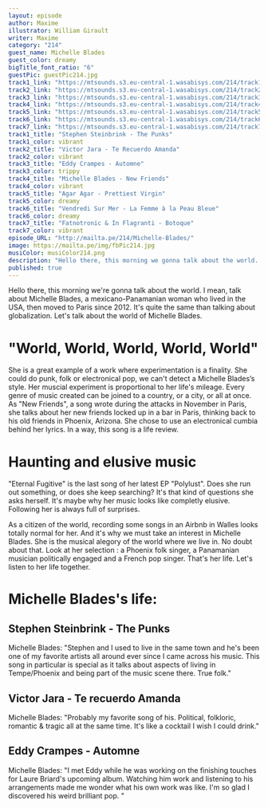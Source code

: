 ```yaml
---
layout: episode
author: Maxime
illustrator: William Girault
writer: Maxime
category: "214"
guest_name: Michelle Blades
guest_color: dreamy
bigTitle_font_ratio: "6"
guestPic: guestPic214.jpg
track1_link: "https://mtsounds.s3.eu-central-1.wasabisys.com/214/track1.mp3"
track2_link: "https://mtsounds.s3.eu-central-1.wasabisys.com/214/track2.mp3"
track3_link: "https://mtsounds.s3.eu-central-1.wasabisys.com/214/track3.mp3"
track4_link: "https://mtsounds.s3.eu-central-1.wasabisys.com/214/track4.mp3"
track5_link: "https://mtsounds.s3.eu-central-1.wasabisys.com/214/track5.mp3"
track6_link: "https://mtsounds.s3.eu-central-1.wasabisys.com/214/track6.mp3"
track7_link: "https://mtsounds.s3.eu-central-1.wasabisys.com/214/track7.mp3"
track1_title: "Stephen Steinbrink - The Punks"
track1_color: vibrant
track2_title: "Victor Jara - Te Recuerdo Amanda"
track2_color: vibrant
track3_title: "Eddy Crampes - Automne"
track3_color: trippy
track4_title: "Michelle Blades - New Friends"
track4_color: vibrant
track5_title: "Agar Agar - Prettiest Virgin"
track5_color: dreamy
track6_title: "Vendredi Sur Mer - La Femme à la Peau Bleue"
track6_color: dreamy
track7_title: "Fatnotronic & In Flagranti - Botoque"
track7_color: vibrant
episode_URL: "http://mailta.pe/214/Michelle-Blades/"
image: https://mailta.pe/img/fbPic214.jpg
musiColor: musiColor214.png
description: "Hello there, this morning we gonna talk about the world. I mean, talk about Michelle Blades, a mexicano-Panamanian woman who lived in USA, then moved to Paris since 2012. It's quite the same than talking about globalization. Let's talk about the world of Michelle Blades."
published: true
---
```

<p id="introduction"> Hello there, this morning we're gonna talk about the world. I mean, talk about Michelle Blades, a mexicano-Panamanian woman who lived in the USA, then moved to Paris since 2012. It's quite the same than talking about globalization. Let's talk about the world of Michelle Blades. </p>

# "World, World, World, World, World"

She is a great example of a work where experimentation is a finality. She could do punk, folk or electronical pop, we can't detect a Michelle Blades’s style. Her muscial experiment is proportional to her life's mileage. Every genre of music created can be joined to a country, or a city, or all at once. As "New Friends", a song wrote during the attacks in November in Paris, she talks about her new friends locked up in a bar in Paris, thinking back to his old friends in Phoenix, Arizona. She chose to use an electronical cumbia behind her lyrics. In a way, this song is a life review.

# Haunting and elusive music

"Eternal Fugitive" is the last song of her latest EP "Polylust". Does she run out something, or does she keep searching? It's that kind of questions she asks herself. It's maybe why her music looks like completly elusive. Following her is always full of surprises.

As a citizen of the world, recording some songs in an Airbnb in Walles looks totally normal for her. And it's why we must take an interest in Michelle Blades. She is the musical alegory of the world where we live in. No doubt about that. Look at her selection : a Phoenix folk singer, a Panamanian musician politically engaged and a French pop singer. That's her life. Let's listen to her life together.  
 
# Michelle Blades's life:

## Stephen Steinbrink - The Punks

Michelle Blades: "Stephen and I used to live in the same town and he's been one of my favorite artists all around ever since I came across his music. This song in particular is special as it talks about aspects of living in Tempe/Phoenix and being part of the music scene there. True folk."

## Victor Jara - Te recuerdo Amanda

Michelle Blades: "Probably my favorite song of his. Political, folkloric, romantic & tragic all at the same time. It's like a cocktail I wish I could drink."

## Eddy Crampes - Automne

Michelle Blades: "I met Eddy while he was working on the finishing touches for Laure Briard's upcoming album. Watching him work and listening to his arrangements made me wonder what his own work was like. I'm so glad I discovered his weird brilliant pop.  "
